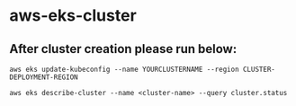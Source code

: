 # aws-eks-cluster
## After cluster creation please run below:
```
aws eks update-kubeconfig --name YOURCLUSTERNAME --region CLUSTER-DEPLOYMENT-REGION
```
```
aws eks describe-cluster --name <cluster-name> --query cluster.status
```